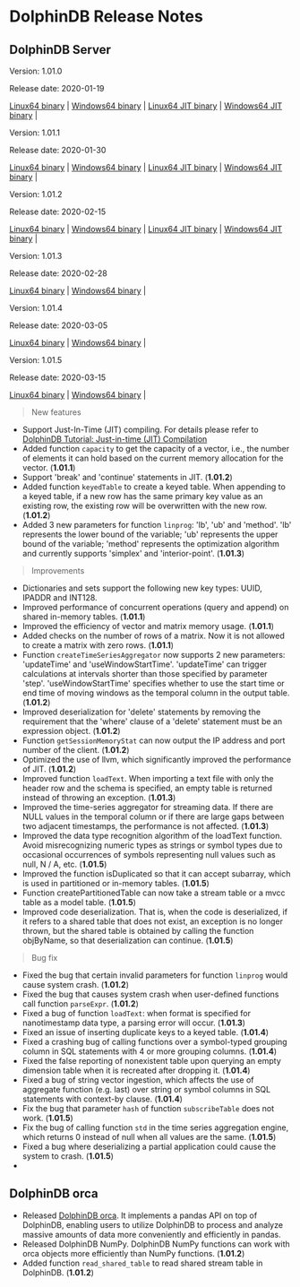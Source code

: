 # DolphinDB Release Notes

## DolphinDB Server

Version: 1.01.0

Release date: 2020-01-19


[Linux64 binary](http://www.dolphindb.com/downloads/DolphinDB_Linux64_V1.01.0.zip) | 
[Windows64 binary](http://www.dolphindb.com/downloads/DolphinDB_Win64_V1.01.0.zip) | 
[Linux64 JIT binary](http://www.dolphindb.com/downloads/DolphinDB_Linux64_V1.01.0_JIT.zip) | 
[Windows64 JIT binary](http://www.dolphindb.com/downloads/DolphinDB_Win64_V1.01.0_JIT.zip) | 


Version: 1.01.1

Release date: 2020-01-30


[Linux64 binary](http://www.dolphindb.com/downloads/DolphinDB_Linux64_V1.01.1.zip) | 
[Windows64 binary](http://www.dolphindb.com/downloads/DolphinDB_Win64_V1.01.1.zip) | 
[Linux64 JIT binary](http://www.dolphindb.com/downloads/DolphinDB_Linux64_V1.01.1_JIT.zip) | 
[Windows64 JIT binary](http://www.dolphindb.com/downloads/DolphinDB_Win64_V1.01.1_JIT.zip) | 


Version: 1.01.2

Release date: 2020-02-15


[Linux64 binary](http://www.dolphindb.com/downloads/DolphinDB_Linux64_V1.01.2.zip) | 
[Windows64 binary](http://www.dolphindb.com/downloads/DolphinDB_Win64_V1.01.2.zip) | 
[Linux64 JIT binary](http://www.dolphindb.com/downloads/DolphinDB_Linux64_V1.01.2_JIT.zip) | 
[Windows64 JIT binary](http://www.dolphindb.com/downloads/DolphinDB_Win64_V1.01.2_JIT.zip) | 

Version: 1.01.3

Release date: 2020-02-28

[Linux64 binary](http://www.dolphindb.com/downloads/DolphinDB_Linux64_V1.01.3.zip) | 
[Windows64 binary](http://www.dolphindb.com/downloads/DolphinDB_Win64_V1.01.3.zip) | 

Version: 1.01.4

Release date: 2020-03-05

[Linux64 binary](http://www.dolphindb.com/downloads/DolphinDB_Linux64_V1.01.4.zip) | 
[Windows64 binary](http://www.dolphindb.com/downloads/DolphinDB_Win64_V1.01.4.zip) | 

Version: 1.01.5

Release date: 2020-03-15

[Linux64 binary](http://www.dolphindb.com/downloads/DolphinDB_Linux64_V1.01.5.zip) | 
[Windows64 binary](http://www.dolphindb.com/downloads/DolphinDB_Win64_V1.01.5.zip) |


> New features

* Support Just-In-Time (JIT) compiling. For details please refer to [DolphinDB Tutorial: Just-in-time (JIT) Compilation](https://github.com/dolphindb/Tutorials_EN/blob/master/jit.md)
* Added function `capacity` to get the capacity of a vector, i.e., the number of elements it can hold based on the current memory allocation for the vector. (**1.01.1**)
* Support 'break' and 'continue' statements in JIT. (**1.01.2**) 
* Added function `keyedTable` to create a keyed table. When appending to a keyed table, if a new row has the same primary key value as an existing row, the existing row will be overwritten with the new row. (**1.01.2**)
* Added 3 new parameters for function `linprog`: 'lb', 'ub' and 'method'. 'lb' represents the lower bound of the variable; 'ub' represents the upper bound of the variable;  'method' represents the optimization algorithm and currently supports 'simplex' and 'interior-point'. (**1.01.3**)

> Improvements

* Dictionaries and sets support the following new key types: UUID, IPADDR and INT128.
* Improved performance of concurrent operations (query and append) on shared in-memory tables. (**1.01.1**)
* Improved the efficiency of vector and matrix memory usage. (**1.01.1**)
* Added checks on the number of rows of a matrix. Now it is not allowed to create a matrix with zero rows. (**1.01.1**)
* Function `createTimeSeriesAggregator` now supports 2 new parameters: 'updateTime' and 'useWindowStartTime'. 'updateTime' can trigger calculations at intervals shorter than those specified by parameter 'step'. 'useWindowStartTime' specifies whether to use the start time or end time of moving windows as the temporal column in the output table. (**1.01.2**)
* Improved deserialization for 'delete' statements by removing the requirement that the 'where' clause of a 'delete' statement must be an expression object. (**1.01.2**)
* Function `getSessionMemoryStat` can now output the IP address and port number of the client. (**1.01.2**)
* Optimized the use of llvm, which significantly improved the performance of JIT. (**1.01.2**)    
* Improved function `loadText`. When importing a text file with only the header row and the schema is specified, an empty table is returned instead of throwing an exception. (**1.01.3**)
* Improved the time-series aggregator for streaming data. If there are NULL values in the temporal column or if there are large gaps between two adjacent timestamps, the performance is not affected. (**1.01.3**)
* Improved the data type recognition algorithm of the loadText function. Avoid misrecognizing numeric types as strings or symbol types due to occasional occurrences of symbols representing null values such as null, N / A, etc. (**1.01.5**)
* Improved the function isDuplicated so that it can accept subarray, which is used in partitioned or in-memory tables. (**1.01.5**)
* Function createPartitionedTable can now take a stream table or a mvcc table as a model table. (**1.01.5**)
* Improved code deserialization. That is, when the code is deserialized, if it refers to a shared table that does not exist, an exception is no longer thrown, but the shared table is obtained by calling the function objByName, so that deserialization can continue. (**1.01.5**)

> Bug fix

* Fixed the bug that certain invalid parameters for function `linprog` would cause system crash. (**1.01.2**)
* Fixed the bug that causes system crash when user-defined functions call function `parseExpr`. (**1.01.2**)
* Fixed a bug of function `loadText`: when format is specified for nanotimestamp data type, a parsing error will occur. (**1.01.3**)
* Fixed an issue of inserting duplicate keys to a keyed table. (**1.01.4**)
* Fixed a crashing bug of calling functions over a symbol-typed grouping column in SQL statements with 4 or more grouping columns.  (**1.01.4**)
* Fixed the false reporting of nonexistent table upon querying an empty dimension table when it is recreated after dropping it. (**1.01.4**)
* Fixed a bug of string vector ingestion, which affects the use of aggregate function (e.g. last) over string or symbol columns in SQL statements with context-by clause. (**1.01.4**)
* Fix the bug that parameter `hash` of function `subscribeTable` does not work. (**1.01.5**)
* Fix the bug of calling function `std` in the time series aggregation engine, which returns 0 instead of null when all values are the same. (**1.01.5**)
* Fixed a bug where deserializing a partial application could cause the system to crash. (**1.01.5**)
* 

## DolphinDB orca

* Released [DolphinDB orca](https://github.com/dolphindb/Orca). It implements a pandas API on top of DolphinDB, enabling users to utilize DolphinDB to process and analyze massive amounts of data more conveniently and efficiently in pandas.
* Released DolphinDB NumPy. DolphinDB NumPy functions can work with orca objects more efficiently than NumPy functions. (**1.01.2**)
* Added function `read_shared_table` to read shared stream table in DolphinDB. (**1.01.2**)



